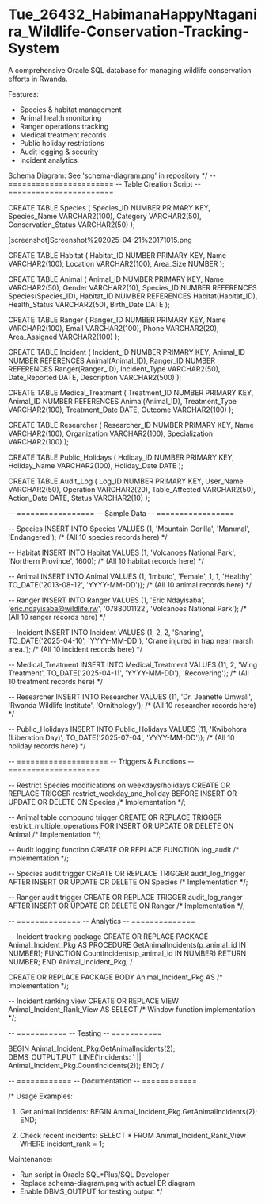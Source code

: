 # Tue_26432_HabimanaHappyNtaganira_Wildlife-Conservation-Tracking-System


A comprehensive Oracle SQL database for managing wildlife conservation efforts in Rwanda.

Features:
- Species & habitat management
- Animal health monitoring
- Ranger operations tracking
- Medical treatment records
- Public holiday restrictions
- Audit logging & security
- Incident analytics

Schema Diagram: See 'schema-diagram.png' in repository
*/
-- =======================
-- Table Creation Script
-- =======================

CREATE TABLE Species (
    Species_ID NUMBER PRIMARY KEY,
    Species_Name VARCHAR2(100),
    Category VARCHAR2(50),
    Conservation_Status VARCHAR2(50)
);

[screenshot]Screenshot%202025-04-21%20171015.png

CREATE TABLE Habitat (
    Habitat_ID NUMBER PRIMARY KEY,
    Name VARCHAR2(100),
    Location VARCHAR2(100),
    Area_Size NUMBER
);

CREATE TABLE Animal (
    Animal_ID NUMBER PRIMARY KEY,
    Name VARCHAR2(50),
    Gender VARCHAR2(10),
    Species_ID NUMBER REFERENCES Species(Species_ID),
    Habitat_ID NUMBER REFERENCES Habitat(Habitat_ID),
    Health_Status VARCHAR2(50),
    Birth_Date DATE
);

CREATE TABLE Ranger (
    Ranger_ID NUMBER PRIMARY KEY,
    Name VARCHAR2(100),
    Email VARCHAR2(100),
    Phone VARCHAR2(20),
    Area_Assigned VARCHAR2(100)
);

CREATE TABLE Incident (
    Incident_ID NUMBER PRIMARY KEY,
    Animal_ID NUMBER REFERENCES Animal(Animal_ID),
    Ranger_ID NUMBER REFERENCES Ranger(Ranger_ID),
    Incident_Type VARCHAR2(50),
    Date_Reported DATE,
    Description VARCHAR2(500)
);

CREATE TABLE Medical_Treatment (
    Treatment_ID NUMBER PRIMARY KEY,
    Animal_ID NUMBER REFERENCES Animal(Animal_ID),
    Treatment_Type VARCHAR2(100),
    Treatment_Date DATE,
    Outcome VARCHAR2(100)
);

CREATE TABLE Researcher (
    Researcher_ID NUMBER PRIMARY KEY,
    Name VARCHAR2(100),
    Organization VARCHAR2(100),
    Specialization VARCHAR2(100)
);

CREATE TABLE Public_Holidays (
    Holiday_ID NUMBER PRIMARY KEY,
    Holiday_Name VARCHAR2(100),
    Holiday_Date DATE
);

CREATE TABLE Audit_Log (
    Log_ID NUMBER PRIMARY KEY,
    User_Name VARCHAR2(50),
    Operation VARCHAR2(20),
    Table_Affected VARCHAR2(50),
    Action_Date DATE,
    Status VARCHAR2(10)
);

-- =================
-- Sample Data
-- =================

-- Species
INSERT INTO Species VALUES (1, 'Mountain Gorilla', 'Mammal', 'Endangered');
/* (All 10 species records here) */

-- Habitat
INSERT INTO Habitat VALUES (1, 'Volcanoes National Park', 'Northern Province', 1600);
/* (All 10 habitat records here) */

-- Animal
INSERT INTO Animal VALUES (1, 'Imbuto', 'Female', 1, 1, 'Healthy', TO_DATE('2013-08-12', 'YYYY-MM-DD'));
/* (All 10 animal records here) */

-- Ranger
INSERT INTO Ranger VALUES (1, 'Eric Ndayisaba', 'eric.ndayisaba@wildlife.rw', '0788001122', 'Volcanoes National Park');
/* (All 10 ranger records here) */

-- Incident
INSERT INTO Incident VALUES (1, 2, 2, 'Snaring', TO_DATE('2025-04-10', 'YYYY-MM-DD'), 'Crane injured in trap near marsh area.');
/* (All 10 incident records here) */

-- Medical_Treatment
INSERT INTO Medical_Treatment VALUES (11, 2, 'Wing Treatment', TO_DATE('2025-04-11', 'YYYY-MM-DD'), 'Recovering');
/* (All 10 treatment records here) */

-- Researcher
INSERT INTO Researcher VALUES (11, 'Dr. Jeanette Umwali', 'Rwanda Wildlife Institute', 'Ornithology');
/* (All 10 researcher records here) */

-- Public_Holidays
INSERT INTO Public_Holidays VALUES (11, 'Kwibohora (Liberation Day)', TO_DATE('2025-07-04', 'YYYY-MM-DD'));
/* (All 10 holiday records here) */

-- ====================
-- Triggers & Functions
-- ====================

-- Restrict Species modifications on weekdays/holidays
CREATE OR REPLACE TRIGGER restrict_weekday_and_holiday
BEFORE INSERT OR UPDATE OR DELETE ON Species /* Implementation */;

-- Animal table compound trigger
CREATE OR REPLACE TRIGGER restrict_multiple_operations
FOR INSERT OR UPDATE OR DELETE ON Animal /* Implementation */;

-- Audit logging function
CREATE OR REPLACE FUNCTION log_audit /* Implementation */;

-- Species audit trigger
CREATE OR REPLACE TRIGGER audit_log_trigger
AFTER INSERT OR UPDATE OR DELETE ON Species /* Implementation */;

-- Ranger audit trigger
CREATE OR REPLACE TRIGGER audit_log_ranger
AFTER INSERT OR UPDATE OR DELETE ON Ranger /* Implementation */;

-- ==============
-- Analytics
-- ==============

-- Incident tracking package
CREATE OR REPLACE PACKAGE Animal_Incident_Pkg AS
  PROCEDURE GetAnimalIncidents(p_animal_id IN NUMBER);
  FUNCTION CountIncidents(p_animal_id IN NUMBER) RETURN NUMBER;
END Animal_Incident_Pkg;
/

CREATE OR REPLACE PACKAGE BODY Animal_Incident_Pkg AS /* Implementation */;

-- Incident ranking view
CREATE OR REPLACE VIEW Animal_Incident_Rank_View AS
SELECT /* Window function implementation */;

-- ===========
-- Testing
-- ===========

BEGIN
  Animal_Incident_Pkg.GetAnimalIncidents(2);
  DBMS_OUTPUT.PUT_LINE('Incidents: ' || Animal_Incident_Pkg.CountIncidents(2));
END;
/

-- ============
-- Documentation
-- ============

/*
Usage Examples:
1. Get animal incidents:
BEGIN
  Animal_Incident_Pkg.GetAnimalIncidents(2);
END;

2. Check recent incidents:
SELECT * FROM Animal_Incident_Rank_View 
WHERE incident_rank = 1;

Maintenance:
- Run script in Oracle SQL*Plus/SQL Developer
- Replace schema-diagram.png with actual ER diagram
- Enable DBMS_OUTPUT for testing output
*/
